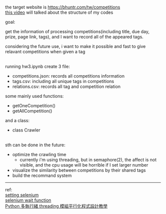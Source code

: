 the target website is <https://bhuntr.com/tw/competitions>  
[this video](https://youtu.be/BiQzsZaDn4I) will talked about the structure of my codes

goal:

<p>get the information of processing competitions(including title, due day, prize, page link, tags), and I want to record all of the appeared tags.</p>
<p>considering the future use, i want to make it possible and fast to give relavant competitions when given a tag</p>

<br>
running hw3.ipynb create 3 file:

- competitions.json: records all competitions information
- tags.csv: including all unique tags in competitions
- relations.csv: records all tag and competition relation
  <br>

some mainly used functions:

- getOneCompetition()
- getAllCompetition()
  <br>

and a class:

- class Crawler  
   <br>

sth can be done in the future:

- optimize the crawling time
  - currently i'm using threading, but in semaphore(2), the affect is not visible, and the cpu usage will be horrible if I set larger number
- visualize the similarity between competitions by their shared tags
- build the recommand system

---

ref:  
[setting selenium](https://www.selenium.dev/blog/2023/headless-is-going-away/)  
[selenium wait function](https://www.learncodewithmike.com/2020/06/python-selenium-waits.html)  
[Python 多執行緒 threading 模組平行化程式設計教學](https://blog.gtwang.org/programming/python-threading-multithreaded-programming-tutorial/)
